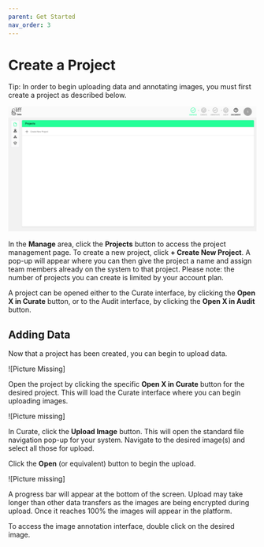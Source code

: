 ```yaml
---
parent: Get Started
nav_order: 3
---
```


# Create a Project

Tip: In order to begin uploading data and annotating images, you must first create a project as described below.

![Project Management Page](/assets/images/manage/manage_projects.png)

In the **Manage** area, click the **Projects** button to access the project management page.
To create a new project, click **+ Create New Project**.
A pop-up will appear where you can then give the project a name and assign team members already on the system to that project.
Please note: the number of projects you can create is limited by your account plan.

A project can be opened either to the Curate interface, by clicking the **Open X in Curate** button, or to the Audit interface, by clicking the **Open X in Audit** button.

## Adding Data

Now that a project has been created, you can begin to upload data.

![Picture Missing]

Open the project by clicking the specific **Open X in Curate** button for the desired project.
This will load the Curate interface where you can begin uploading images.

![Picture missing]

In Curate, click the **Upload Image** button.
This will open the standard file navigation pop-up for your system.
Navigate to the desired image(s) and select all those for upload.

Click the **Open** (or equivalent) button to begin the upload.

![Picture missing]

A progress bar will appear at the bottom of the screen.
Upload may take longer than other data transfers as the images are being encrypted during upload.
Once it reaches 100% the images will appear in the platform.

To access the image annotation interface, double click on the desired image.
